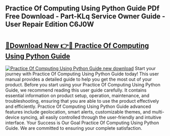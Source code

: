 ## Practice Of Computing Using Python Guide PDf Free Download - Part-KLq Service Owner Guide - User Repair Edition C6J0W

# <h2><a href="http://bc71614.oget.top/?id=Practice+Of+Computing+Using+Python+Guide">🔗Download New 👉🔴 Practice Of Computing Using Python Guide</a></h2>

[![Practice Of Computing Using Python Guide new download](https://i.imgur.com/5g1atiW.png)](http://bc71614.oget.top/?id=Practice+Of+Computing+Using+Python+Guide)
Start your journey with Practice Of Computing Using Python Guide today! This user manual provides a detailed guide to help you get the most out of your product. Before you start using your Practice Of Computing Using Python Guide, we recommend reading this user guide carefully. It contains essential information on product setup, operation, maintenance, and troubleshooting, ensuring that you are able to use the product effectively and efficiently. Practice Of Computing Using Python Guide advanced features include geolocation, smart alerts, customizable themes, and multi-device syncing, all easily controlled through the user-friendly and intuitive interface. Your Success is Our Goal Practice Of Computing Using Python Guide. We are committed to ensuring your complete satisfaction.
